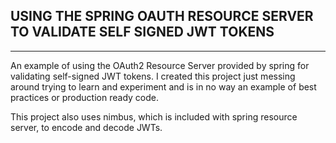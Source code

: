 
## USING THE SPRING OAUTH RESOURCE SERVER TO VALIDATE SELF SIGNED JWT TOKENS

-------
 
   
An example of using the OAuth2 Resource Server provided by spring for validating self-signed JWT tokens. 
I created this project just messing around trying to learn and experiment and is in no way an example of best practices or production ready code.   
   
This project also uses nimbus, which is included with spring resource server, to encode and decode JWTs.

